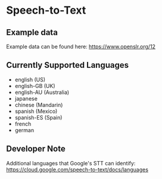 # Speech-to-Text

## Example data

Example data can be found here: https://www.openslr.org/12


## Currently Supported Languages

- english (US)
- english-GB (UK)
- english-AU (Australia)
- japanese
- chinese (Mandarin)
- spanish (Mexico)
- spanish-ES (Spain)
- french
- german


## Developer Note

Additional languages that Google's STT can identify: https://cloud.google.com/speech-to-text/docs/languages